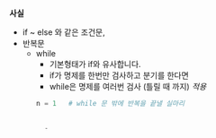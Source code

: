 **사실**
      

+ if ~ else 와 같은 조건문,</br>
+ 반복문
    - while
        - 기본형태가 if와 유사합니다.
        - if가 명제를 한번만 검사하고 분기를 한다면
        - while은 명제를 여러번 검사 (틀릴 때 까지)
     *적용* 
      ```python
      n = 1   # while 문 밖에 반복을 끝낼 실마리
      
        
        -    
